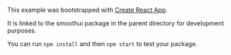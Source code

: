 This example was bootstrapped with [Create React App](https://github.com/facebook/create-react-app).

It is linked to the smoothui package in the parent directory for development purposes.

You can run `npm install` and then `npm start` to test your package.
